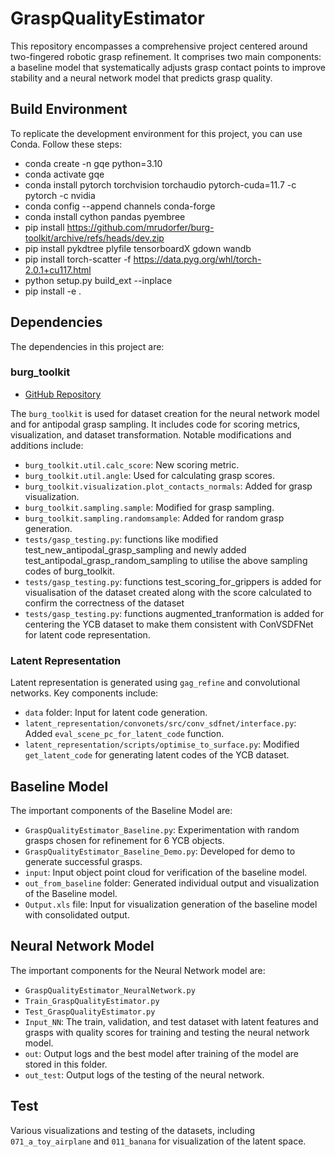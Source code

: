 # GraspQualityEstimator

This repository encompasses a comprehensive project centered around two-fingered robotic grasp refinement. It comprises two main components: a baseline model that systematically adjusts grasp contact points to improve stability and a neural network model that predicts grasp quality.

## Build Environment

To replicate the development environment for this project, you can use Conda. Follow these steps:
- conda create -n gqe python=3.10
- conda activate gqe
- conda install pytorch torchvision torchaudio pytorch-cuda=11.7 -c pytorch -c nvidia
- conda config --append channels conda-forge
- conda install cython pandas pyembree
- pip install https://github.com/mrudorfer/burg-toolkit/archive/refs/heads/dev.zip
- pip install pykdtree plyfile tensorboardX gdown wandb
- pip install torch-scatter -f https://data.pyg.org/whl/torch-2.0.1+cu117.html
- python setup.py build_ext --inplace
- pip install -e .


## Dependencies

The dependencies in this project are:

### burg_toolkit
- [GitHub Repository](https://github.com/mrudorfer/burg-toolkit)
  
The `burg_toolkit` is used for dataset creation for the neural network model and for antipodal grasp sampling. It includes code for scoring metrics, visualization, and dataset transformation. Notable modifications and additions include:

- `burg_toolkit.util.calc_score`: New scoring metric.
- `burg_toolkit.util.angle`: Used for calculating grasp scores.
- `burg_toolkit.visualization.plot_contacts_normals`: Added for grasp visualization.
- `burg_toolkit.sampling.sample`: Modified for grasp sampling.
- `burg_toolkit.sampling.randomsample`: Added for random grasp generation.
- `tests/gasp_testing.py`:  functions like modified test_new_antipodal_grasp_sampling and newly added test_antipodal_grasp_random_sampling to utilise the above sampling codes of burg_toolkit.
- `tests/gasp_testing.py`: functions test_scoring_for_grippers is added for visualisation of the dataset created along with the score calculated to confirm the correctness of the dataset
- `tests/gasp_testing.py`: functions augmented_tranformation is added for centering the YCB dataset to make them consistent with ConVSDFNet for latent code representation.

### Latent Representation

Latent representation is generated using `gag_refine` and convolutional networks. Key components include:

- `data` folder: Input for latent code generation.
- `latent_representation/convonets/src/conv_sdfnet/interface.py`: Added `eval_scene_pc_for_latent_code` function.
- `latent_representation/scripts/optimise_to_surface.py`: Modified `get_latent_code` for generating latent codes of the YCB dataset.

## Baseline Model

The important components of the Baseline Model are:

- `GraspQualityEstimator_Baseline.py`: Experimentation with random grasps chosen for refinement for 6 YCB objects.
- `GraspQualityEstimator_Baseline_Demo.py`: Developed for demo to generate successful grasps.
- `input`: Input object point cloud for verification of the baseline model.
- `out_from_baseline` folder: Generated individual output and visualization of the Baseline model.
- `Output.xls` file: Input for visualization generation of the baseline model with consolidated output.

## Neural Network Model

The important components for the Neural Network model are:

- `GraspQualityEstimator_NeuralNetwork.py`
- `Train_GraspQualityEstimator.py`
- `Test_GraspQualityEstimator.py`
- `Input_NN`: The train, validation, and test dataset with latent features and grasps with quality scores for training and testing the neural network model.
- `out`: Output logs and the best model after training of the model are stored in this folder.
- `out_test`: Output logs of the testing of the neural network.

## Test

Various visualizations and testing of the datasets, including `071_a_toy_airplane` and `011_banana` for visualization of the latent space.

